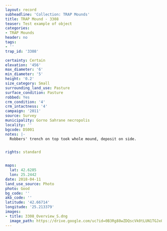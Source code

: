 ```yaml
---
layout: record
subheadline: 'Collection: TRAP Mounds'
title: TRAP Mound - 3308
teaser: Test example of object
categories:
- TRAP Mounds
header: no
tags:
- ''
trap_id: '3308'

certainty: Certain
elevation: '456'
max_diameter: '6'
min_diameter: '5'
height: '0.2'
size_category: Small
surrounding_land_use: Pasture
surface_condition: Pasture
robbed: Yes
crm_condition: '4'
crm_intactness: '4'
campaign: '2011'
source: Survey
municipality: Gorno Sahrane necropolis
locality: ''
bgcode: DS001
notes: |-
  Robbers' trench on top took whole mound, deposit on side.


rights: standard


maps:
  lat: 42.6285
  lon: 25.2442
date: 2018-04-11
land_use_source: Photo
photo: Good
bg_code: ''
akb_code: ''
latitude: '42.66714'
longitude: '25.213379'
images:
- title: 3308_Overview_S.dng
  image_path: https://drive.google.com/uc?id=0B3Rg88wZDQscVk0tLUN1TGJxQ0k
---
```

